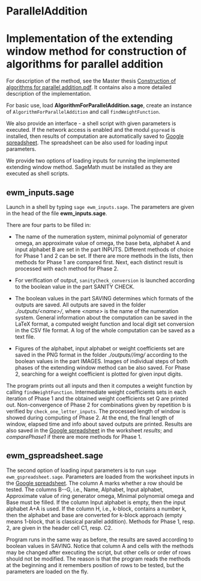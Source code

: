 # ParallelAddition
# Implementation of the extending window method for construction of algorithms for parallel addition

For description of the method, see the Master thesis [Construction of algorithms for parallel addition.pdf](http://jan.legersky.cz/pdf/master_thesis_parallel_addition.pdf).
It contains also a more detailed description of the implementation.

For basic use, load **AlgorithmForParallelAddition.sage**, create an instance of `AlgorithmForParallelAddition` and call `findWeightFunction`.

We also provide an interface - a shell script with given parameters is executed. If the network access is enabled and the modul `gspread` is installed, then results of computation are automatically saved to [Google spreadsheet](https://docs.google.com/spreadsheets/d/1TnhrHdefHfHa0WSeVs4q6XVj3epjPlPlnoekE0E1xeM/edit?usp=sharing). The spreadsheet can be also used for loading input parameters.

We provide two options of loading inputs for running the implemented extending window method. SageMath must be installed as they are executed as shell scripts.

## ewm_inputs.sage
Launch in a shell by typing `sage ewm_inputs.sage`. The parameters are given in the head of the file **ewm_inputs.sage**.

There are four parts to be filled in:

 * The name of the numeration system, minimal polynomial of generator omega, an approximate value of omega, the base beta, alphabet A and input alphabet B are set in the part INPUTS. Different methods of choice for Phase 1 and 2 can be set. If there are more methods in the lists, then methods for Phase 1 are compared first. Next, each distinct result is processed with each method for Phase 2.

 * For verification of output, `sanityCheck_conversion` is launched according to the boolean value in the part SANITY CHECK. 

 * The boolean values in the part SAVING determines which formats of the outputs are saved. All outputs are saved in the folder *./outputs/\<name>/*, where *\<name>* is the name of the numeration system. General information about the computation can be saved in the LaTeX format, a computed weight function and local digit set conversion in the CSV file format.  A log of the whole computation can be saved as a text file.

 * Figures of the alphabet, input alphabet or weight coefficients set are saved in the PNG format in the folder *./outputs/<name>/img/* according to the boolean values in the part IMAGES. Images of individual steps of both phases of the extending window method can be also saved. For Phase 2, searching for a weight coefficient  is plotted for given input digits.

The program prints out all inputs and then it computes a weight function by calling `findWeightFunction`. Intermediate weight coefficients sets in each iteration of Phase 1 and the obtained weight coefficients set Q are printed out. Non-convergence of Phase 2 for combinations given by repetition b is verified by `check_one_letter_inputs`. The processed length of window is showed during computing of Phase 2. At the end, the final length of window, elapsed time and info about saved outputs are printed. Results are also saved in the [Google spreadsheet](https://docs.google.com/spreadsheets/d/1TnhrHdefHfHa0WSeVs4q6XVj3epjPlPlnoekE0E1xeM/edit?usp=sharing) in the worksheet *results*; and *comparePhase1* if there are more methods for Phase 1.

## ewm_gspreadsheet.sage
The second option of loading input parameters is to run `sage ewm_gspreadsheet.sage`. Parameters are loaded from the worksheet inputs in the [Google spreadsheet](https://docs.google.com/spreadsheets/d/1TnhrHdefHfHa0WSeVs4q6XVj3epjPlPlnoekE0E1xeM/edit?usp=sharing). The column A marks whether a row should be tested. The columns B--G, i.e., Name, Alphabet, Input alphabet, Approximate value of ring generator omega, Minimal polynomial omega and Base must be filled. If the column Input alphabet is empty, then the input alphabet A+A is used. If the column H, i.e., k-block, contains a number k, then the alphabet and base are converted for k-block approach (empty means 1-block, that is classical parallel addition). Methods for Phase 1, resp. 2, are given in the header cell C1, resp. C2.

Program runs in the same way as before, the results are saved according to boolean values in SAVING. Notice that column A and cells with the methods may be changed after executing the script, but other cells or order of rows should not be modified. The reason is that the program reads the methods at the beginning and it remembers position of rows to be tested, but the parameters are loaded on the fly.



